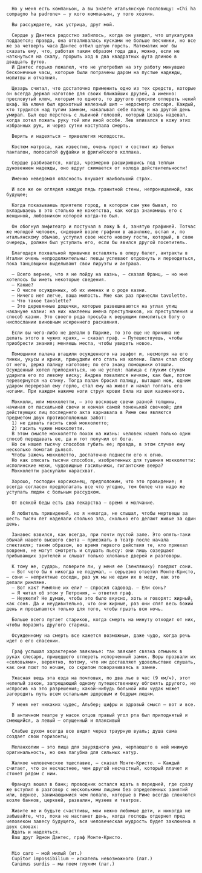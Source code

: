       Но у меня есть компаньон, а вы знаете итальянскую пословицу: «Chi ha compagno ha padrone» — у кого компаньон, у того хозяин.

      Вы рассуждаете, как устрица, друг мой.

      Сердце у Дантеса радостно забилось, когда он увидел, что штукатурка поддается; правда, она отваливалась кусками не больше песчинки, но все же за четверть часа Дантес отбил целую горсть. Математик мог бы сказать ему, что, работая таким образом года два, можно, если не наткнуться на скалу, прорыть ход в два квадратных фута длиною в двадцать футов.
      И Дантес горько пожалел, что не употребил на эту работу минувшие бесконечные часы, которые были потрачены даром на пустые надежды, молитвы и отчаяния.

      Цезарь считал, что достаточно применить одно из тех средств, которые он всегда держал наготове для своих ближайших друзей, а именно: пресловутый ключ, которым то одного, то другого просили отпереть некий шкаф. На ключе был крохотный железный шип — недосмотр слесаря. Каждый, кто трудился над тугим замком, накалывал себе палец и на другой день умирал. Был еще перстень с львиной головой, который Цезарь надевал, когда хотел пожать руку той или иной особе. Лев впивался в кожу этих избранных рук, и через сутки наступала смерть.

      Верить и надеяться — привелегия молодости.

      Костюм матроса, как известно, очень прост и состоит из белых панталон, полосатой фуфайки и фригийского колпака.

      Сердце разбивается, когда, чрезмерно расширившись под теплым дуновением надежды, оно вдруг сжимается от холода действительности!

      Именно неведомая опасность внушает наибольший страх.

      И все же он оглядел каждую пядь гранитной стены, непроницаемой, как будущее;

      Когда показываешь приятелю город, в котором сам уже бывал, то вкладываешь в это столько же кокетства, как когда знакомишь его с женщиной, любовником которой когда-то был.

      Он обогнул амфитеатр и постучал в ложу № 4, занятую графиней. Тотчас же молодой человек, сидевший возле графини в аванложе, встал и, по итальянскому обычаю, уступил свое место новому гостю, который, в свою очередь, должен был уступить его, если бы явился другой посетитель.

      Благодаря похвальной привычке вставлять в оперу балет, антракты в Италии очень непродолжительны: певцы успевают отдохнуть и переодеться, пока танцовщики выделывают свои пируэты и антраша.

      — Всего вернее, что я не пойду на казнь, — сказал Франц, — но мне хотелось бы иметь некоторые сведения.
      — Какие?
      — О числе осужденных, об их именах и о роде казни.
      — Ничего нет легче, ваша милость. Мне как раз принесли tavolette.
      — Что такое tavolette?
      — Это деревянные дощечки, которые развешиваются на углах улиц накануне казни: на них наклеены имена преступников, их преступления и способ казни. Это своего рода просьба к верующим помолиться богу о ниспослании виновным искреннего раскаяния.

      Если вы чего-либо не делали в Париже, то это еще не причина не делать этого в чужих краях, — сказал граф. — Путешествуешь, чтобы приобрести знания; меняешь места, чтобы увидеть новое.

      Помощники палача втащили осужденного на эшафот и, несмотря на его пинки, укусы и крики, принудили его стать на колени. Палач стал сбоку от него, держа палицу наготове; по его знаку помощники отошли. Осужденный хотел приподняться, но не успел: палица с глухим стуком ударила его по левому виску; Андреа повалился ничком, как бык, потом перевернулся на спину. Тогда палач бросил палицу, вытащил нож, одним ударом перерезал ему горло, стал ему на живот и начал топтать его ногами. При каждом нажиме ноги струя крови била из шеи казненного.

      Мокколи, или мокколетти, — это восковые свечи разной толщины, начиная от пасхальной свечи и кончая самой тоненькой свечкой; для действующих лиц последнего акта карнавала в Риме они являются предметом двух противоположных забот:
      1) не давать гасить свой мокколетто;
      2) гасить чужие мокколетти.
      В этом смысле мокколетто похож на жизнь: человек нашел только один способ передавать ее, да и тот получил от бога.
      Но он нашел тысячу способов губить ее; правда, в этом случае ему несколько помогал дьявол.
      Чтобы зажечь мокколетто, достаточно поднести его к огню.
      Но как описать тысячи способов, изобретенных для тушения мокколетти: исполинские мехи, чудовищные гасильники, гигантские веера?
      Мокколетти раскупали нарасхват.

      Хорошо, господин корсиканец, предположим, что это провидение; я всегда согласен предполагать все что угодно, тем более что надо же уступать людям с больным рассудком.

      От всякой беды есть два лекарства — время и молчание.

      Я любитель привидений, но я никогда, не слышал, чтобы мертвецы за шесть тысяч лет наделали столько зла, сколько его делают живые за один день.

      Занавес взвился, как всегда, при почти пустой зале. Это опять-таки обычай нашего высшего света — приезжать в театр после начала спектакля; таким образом, во время первого действия те, кто приехал вовремя, не могут смотреть и слушать пьесу: они лишь созерцают прибывающих зрителей и слышат только хлопанье дверей и разговоры.

      К тому же, сударь, поверите ли, у меня ее (землянику) поедают сони.
      — Вот чего бы я никогда не подумал, — серьезно ответил Монте-Кристо, — сони — неприятные соседи, раз уж мы не едим их в меду, как это делали римляне.
      — Вот как? Римляне их ели? — спросил садовод. — Ели сонь?
      — Я читал об этом у Петрония, — ответил граф.
      — Неужели? Не думаю, чтобы это было вкусно, хоть и говорят: жирный, как соня. Да и неудивительно, что они жирные, раз они спят весь божий день и просыпаются только для того, чтобы грызть всю ночь.

      Больше всего пугает стариков, когда смерть на минуту отходит от них, чтобы поразить другого старика.

      Осужденному на смерть все кажется возможным, даже чудо, когда речь идет о его спасении.

      Граф услышал характерное звяканье: так звякает связка отмычек в руках слесаря, пришедшего отпереть испорченный замок. Воры прозвали их «соловьями», вероятно, потому, что им доставляет удовольствие слушать, как они поют по ночам, со скрипом поворачиваясь в замке.

      Ужасная вещь эта езда на почтовых, по два лье в час (9 км/ч), этот нелепый закон, запрещающий одному путешественнику обгонять другого, не испросив на это разрешения; какой-нибудь больной или чудак может загородить путь всем остальным здоровым и бодрым людям.

      У меня нет никаких чудес, Альбер; цифры и здравый смысл — вот и все.

      В античном театре у масок отцов правый угол рта был приподнятый и смеющийся, а левый — опущенный и плаксивый

      Слабые духом всегда все видят через траурную вуаль; душа сама создает свои горизонты;

      Меланхолии — это пища для заурядного ума, черпающего в ней мнимую оригинальность, но она пагубна для сильных натур.

      Жалкое человеческое тщеславие, — сказал Монте-Кристо. — Каждый считает, что он несчастнее, чем другой несчастный, который плачет и стонет рядом с ним.

      Француз вошел в банк; проводник остался ждать в передней, где сразу же вступил в разговор с несколькими лицами без определенных занятий или, вернее, занимающимися чем попало, которые в Риме всегда слоняются возле банков, церквей, развалин, музеев и театров.

      Живите же и будьте счастливы, мои нежно любимые дети, и никогда не забывайте, что, пока не настанет день, когда господь отдернет пред человеком завесу будущего, вся человеческая мудрость будет заключена в двух словах:
      Ждать и надеяться.
      Ваш друг Эдмон Дантес, граф Монте-Кристо.


      Mio caro — мой милый (ит.)
      Cupitor impossibilium — искатель невозможного (лат.)
      Canimus surdis — мы поем глухим (лат.)
